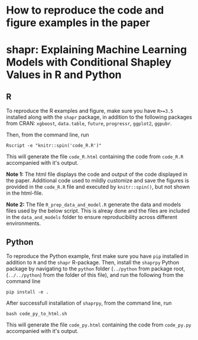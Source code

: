 
# How to reproduce the code and figure examples in the paper 
# shapr: Explaining Machine Learning Models with Conditional Shapley Values in R and Python


## R
To reproduce the R examples and figure, make sure you have `R>=3.5` installed along with the `shapr` package, in addition to the following packages from CRAN: `xgboost`, `data.table`, `future`, `progressr`, `ggplot2`, `ggpubr`.

Then, from the command line, run 
```
Rscript -e "knitr::spin('code_R.R')"
```
This will generate the file `code_R.html` containing the code from `code_R.R` accompanied with it's output.

**Note 1:** The html file displays the code and output of the code displayed in the paper. Additional code used to mildly customize and save the figures is provided in the `code_R.R` file and executed by `knitr::spin()`, but not shown in the html-file. 

**Note 2:** The file `R_prep_data_and_model.R` generate the data and models files used by the below script. This is alreay done and the files are included in the `data_and_models` folder to ensure reproducibility across different environments.

## Python

To reproduce the Python example, first make sure you have `pip` installed in addition to `R` and the `shapr` R-package.
Then, install the `shaprpy` Python package by navigating to the `python` folder (`../python` from package root, (`../../python`) from the folder of this file), and run the following from the command line 

```
pip install -e .
```

After successfull installation of `shaprpy`, from the command line, run 
```
bash code_py_to_html.sh
```
This will generate the file `code_py.html` containing the code from `code_py.py` accompanied with it's output.
